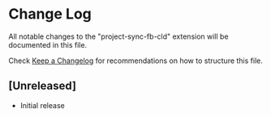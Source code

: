 # Change Log

All notable changes to the "project-sync-fb-cld" extension will be documented in this file.

Check [Keep a Changelog](http://keepachangelog.com/) for recommendations on how to structure this file.

## [Unreleased]

- Initial release